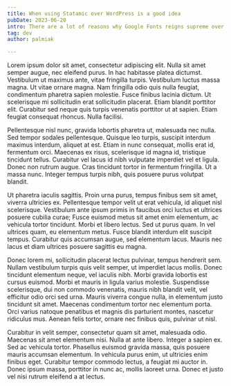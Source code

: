 ```yaml
---
title: When using Statamic over WordPress is a good idea
pubDate: 2023-06-20
intro: There are a lot of reasons why Google Fonts reigns supreme over other free font sources. For one, it’s Google, and you know they take things extremely seriously. With Google Fonts, a designer can be sure the technicalities such as licensing are taken care of, and they are also very easy to add to any website thanks to the Google Fonts API. They can also be mixed and matched to create truly striking Google Fonts
tag: dev
author: palmiak

---
```

Lorem ipsum dolor sit amet, consectetur adipiscing elit. Nulla sit amet semper augue, nec eleifend purus. In hac habitasse platea dictumst. Vestibulum ut maximus ante, vitae fringilla turpis. Vestibulum luctus massa magna. Ut vitae ornare magna. Nam fringilla odio quis nulla feugiat, condimentum pharetra sapien molestie. Fusce finibus lacinia dictum. Ut scelerisque mi sollicitudin erat sollicitudin placerat. Etiam blandit porttitor elit. Curabitur sed neque quis turpis venenatis porttitor ut at sapien. Etiam feugiat consequat rhoncus. Nulla facilisi.

Pellentesque nisl nunc, gravida lobortis pharetra ut, malesuada nec nulla. Sed tempor sodales pellentesque. Quisque leo turpis, suscipit interdum maximus interdum, aliquet at est. Etiam in nunc consequat, mollis erat id, fermentum orci. Maecenas ex risus, scelerisque id magna id, tristique tincidunt tellus. Curabitur vel lacus id nibh vulputate imperdiet vel et ligula. Donec non rutrum augue. Cras tincidunt tortor in fermentum fringilla. Ut a massa nunc. Integer tempus turpis nibh, quis posuere purus volutpat blandit.

Ut pharetra iaculis sagittis. Proin urna purus, tempus finibus sem sit amet, viverra ultricies ex. Pellentesque tempor velit ut erat vehicula, id aliquet nisl scelerisque. Vestibulum ante ipsum primis in faucibus orci luctus et ultrices posuere cubilia curae; Fusce euismod metus sit amet enim elementum, ac vehicula tortor tincidunt. Morbi et libero lectus. Sed ut purus quam. In vel ultrices quam, eu elementum metus. Fusce blandit interdum elit suscipit tempus. Curabitur quis accumsan augue, sed elementum lacus. Mauris nec lacus et diam ultrices posuere sagittis eu magna.

Donec lorem mi, sollicitudin placerat lectus pulvinar, tempus hendrerit sem. Nullam vestibulum turpis quis velit semper, ut imperdiet lacus mollis. Donec tincidunt elementum neque, vel iaculis nibh. Morbi gravida lobortis est cursus euismod. Morbi et mauris in ligula varius molestie. Suspendisse scelerisque, dui non commodo venenatis, mauris nibh blandit velit, vel efficitur odio orci sed urna. Mauris viverra congue nulla, in elementum justo tincidunt sit amet. Maecenas condimentum tortor nec elementum porta. Orci varius natoque penatibus et magnis dis parturient montes, nascetur ridiculus mus. Aenean felis tortor, ornare nec finibus quis, pulvinar ut nisl.

Curabitur in velit semper, consectetur quam sit amet, malesuada odio. Maecenas sit amet elementum nisi. Nulla at ante libero. Integer a sapien ex. Sed ac vehicula tortor. Phasellus euismod gravida massa, quis posuere mauris accumsan elementum. In vehicula purus enim, ut ultricies enim finibus eget. Curabitur tempor commodo lectus, a feugiat mi auctor in. Donec ipsum massa, porttitor in nunc ac, mollis laoreet urna. Donec et justo vel nisi rutrum eleifend a at lectus.